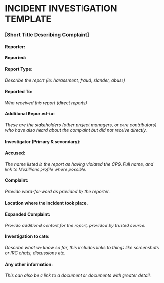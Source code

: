 
# INCIDENT INVESTIGATION TEMPLATE #
### [Short Title Describing Complaint]

#### Reporter:
#### Reported:

#### Report Type:
*Describe the report (ie: harassment, fraud, slander, abuse)*


#### Reported To:
*Who received this report (direct reports)*


#### Additional Reported-to:
*These are the stakeholders (other project managers, or core contributors) who have also heard about the complaint but did not receive directly.*


#### Investigator (Primary & secondary):


#### Accused:
*The name listed in the report as having violated the CPG. Full name, and link to Mozillians profile where possible.*


#### Complaint:
*Provide word-for-word as provided by the reporter.*

#### Location where the incident took place.


#### Expanded Complaint:
*Provide additional context for the report, provided by trusted source.*


#### Investigation to date:
*Describe what we know so far, this includes links to things like screenshots or IRC chats, discussions etc.*


#### Any other information:
*This can also be a link to a document or documents with greater detail.*
